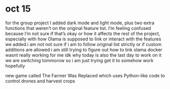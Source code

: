 # oct 15

for  the group project I added dark mode and light mode, plus two extra functions that weren’t on the original feature list. I’m feeling confused because I’m not sure if that’s okay or how it affects the rest of the project, especially with how Olama is supposed to link or interact with the features we added.i am not not sure if i am to follow original list strictly or if custom additions are allowed i am still trying to figure out how to link olama docker wasnt really working for me idk why 
today is also the last day to work on it we are switching tommorow so i am just trying get it to somehow work hopefully 


new game called The Farmer Was Replaced which uses Python-like code to control drones and harvest crops 